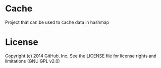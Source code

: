 Cache
=====

Project that can be used to cache data in hashmap


License
==========
Copyright (c) 2014 GitHub, Inc. See the LICENSE file for license rights and limitations (GNU GPL v2.0)

